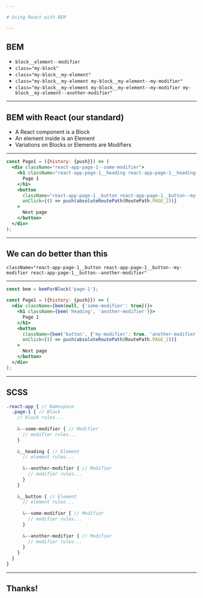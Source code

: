 ```yaml
---

# Using React with BEM

---
```


## BEM

* `block__element--modifier`
* `class="my-block"`
* `class="my-block__my-element"`
* `class="my-block__my-element my-block__my-element--my-modifier"`
* `class="my-block__my-element my-block__my-element--my-modifier my-block__my-element--another-modifier"`

---

## BEM with React (our standard)

* A React component is a Block
* An element inside is an Element
* Variations on Blocks or Elements are Modifiers

---

```jsx
const Page1 = ({history: {push}}) => (
  <div className="react-app-page-1--some-modifier">
    <h1 className="react-app-page-1__heading react-app-page-1__heading--another-modifier">
      Page 1
    </h1>
    <button
      className="react-app-page-1__button react-app-page-1__button--my-modifier react-app-page-1__button--another-modifier"
      onClick={() => push(absoluteRoutePath(RoutePath.PAGE_2))}
    >
      Next page
    </button>
  </div>
);
```

---

## We can do better than this

`className="react-app-page-1__button react-app-page-1__button--my-modifier react-app-page-1__button--another-modifier"`

---

```jsx
const bem = bemForBlock('page-1');

const Page1 = ({history: {push}}) => (
  <div className={bem(null, {'some-modifier': true})}>
    <h1 className={bem('heading', 'another-modifier')}>
      Page 1
    </h1>
    <button
      className={bem('button', {'my-modifier': true, 'another-modifier': true})}
      onClick={() => push(absoluteRoutePath(RoutePath.PAGE_2))}
    >
      Next page
    </button>
  </div>
);
```

---

## SCSS

```scss
.react-app { // Namespace
  .page-1 { // Block
    // block rules...
    
    &--some-modifier { // Modifier
      // modifier rules...
    }
    
    &__heading { // Element
      // element rules...
      
      &--another-modifier { // Modifier
        // modifier rules...
      }
    }
    
    &__button { // Element
      // element rules...
      
      &--some-modifier { // Modifier
        // modifier rules...
      }
      
      &--another-modifier { // Modifier
        // modifier rules...
      }
    }
  }
}
```

---

## Thanks!
